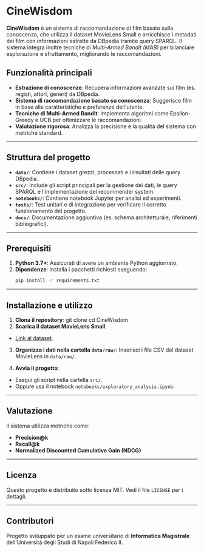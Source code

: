 # CineWisdom

**CineWisdom** è un sistema di raccomandazione di film basato sulla conoscenza, che utilizza il dataset MovieLens Small e arricchisce i metadati dei film con informazioni estratte da DBpedia tramite query SPARQL. Il sistema integra inoltre tecniche di *Multi-Armed Bandit (MAB)* per bilanciare esplorazione e sfruttamento, migliorando le raccomandazioni.

## Funzionalità principali
- **Estrazione di conoscenze**: Recupera informazioni avanzate sui film (es. registi, attori, generi) da DBpedia.
- **Sistema di raccomandazione basato su conoscenza**: Suggerisce film in base alle caratteristiche e preferenze dell'utente.
- **Tecniche di Multi-Armed Bandit**: Implementa algoritmi come Epsilon-Greedy e UCB per ottimizzare le raccomandazioni.
- **Valutazione rigorosa**: Analizza la precisione e la qualità del sistema con metriche standard.

---

## Struttura del progetto
- **`data/`**: Contiene i dataset grezzi, processati e i risultati delle query DBpedia.
- **`src/`**: Include gli script principali per la gestione dei dati, le query SPARQL e l'implementazione del recommender system.
- **`notebooks/`**: Contiene notebook Jupyter per analisi ed esperimenti.
- **`tests/`**: Test unitari e di integrazione per verificare il corretto funzionamento del progetto.
- **`docs/`**: Documentazione aggiuntiva (es. schema architetturale, riferimenti bibliografici).

---

## Prerequisiti
1. **Python 3.7+**: Assicurati di avere un ambiente Python aggiornato.
2. **Dipendenze**:
   Installa i pacchetti richiesti eseguendo:
   ```bash
   pip install -r requirements.txt
   
---

## Installazione e utilizzo
1. **Clona il repository**:
   git clone <URL-del-repo> cd CineWisdom
2. **Scarica il dataset MovieLens Small**:
- [Link al dataset](https://grouplens.org/datasets/movielens/).

3. **Organizza i dati nella cartella `data/raw/`**:
Inserisci i file CSV del dataset MovieLens in `data/raw/`.

4. **Avvia il progetto**:
- Esegui gli script nella cartella `src/`.
- Oppure usa il notebook `notebooks/exploratory_analysis.ipynb`.

---

## Valutazione
Il sistema utilizza metriche come:
- **Precision@k**
- **Recall@k**
- **Normalized Discounted Cumulative Gain (NDCG)**

---

## Licenza
Questo progetto è distribuito sotto licenza MIT. Vedi il file `LICENSE` per i dettagli.

---

## Contributori
Progetto sviluppato per un esame universitario di **Informatica Magistrale** dell'Università degli Studi di Napoli Federico II.